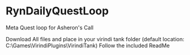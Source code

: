 # RynDailyQuestLoop
Meta Quest loop for Asheron's Call

Download All files and place in your virindi tank folder (default location: C:\Games\VirindiPlugins\VirindiTank) Follow the included ReadMe
